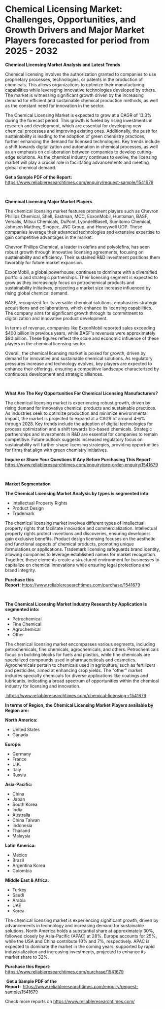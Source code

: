 <p><h1>Chemical Licensing Market: Challenges, Opportunities, and Growth Drivers and Major Market Players forecasted for period from 2025 - 2032</h1></p><p><strong>Chemical Licensing Market Analysis and Latest Trends</strong></p>
<p><p>Chemical licensing involves the authorization granted to companies to use proprietary processes, technologies, or patents in the production of chemicals. This allows organizations to optimize their manufacturing capabilities while leveraging innovative technologies developed by others. The market is witnessing significant growth driven by the increasing demand for efficient and sustainable chemical production methods, as well as the constant need for innovation in the sector.</p><p>The Chemical Licensing Market is expected to grow at a CAGR of 13.3% during the forecast period. This growth is fueled by rising investments in research and development, which are essential for developing new chemical processes and improving existing ones. Additionally, the push for sustainability is leading to the adoption of green chemistry practices, further enhancing the demand for licensed technologies. Key trends include a shift towards digitalization and automation in chemical processes, as well as an emphasis on collaboration between companies to develop cutting-edge solutions. As the chemical industry continues to evolve, the licensing market will play a crucial role in facilitating advancements and meeting global chemical demand.</p></p>
<p><strong>Get a Sample PDF of the Report:&nbsp;</strong> <a href="https://www.reliableresearchtimes.com/enquiry/request-sample/1541679?utm_campaign=2118&utm_medium=2&utm_source=Github&utm_content=ia&utm_term=30012025&utm_id=chemical-licensing">https://www.reliableresearchtimes.com/enquiry/request-sample/1541679</a></p>
<p>&nbsp;</p>
<p><strong>Chemical Licensing Major Market Players</strong></p>
<p><p>The chemical licensing market features prominent players such as Chevron Phillips Chemical, Shell, Eastman, MCC, ExxonMobil, Huntsman, BASF, Versalis, Mitsui Chemicals, DuPont, LyondellBasell, Sumitomo Chemical, Johnson Matthey, Sinopec, JNC Group, and Honeywell UOP. These companies leverage their advanced technologies and extensive expertise to gain competitive advantages in the market.</p><p>Chevron Phillips Chemical, a leader in olefins and polyolefins, has seen robust growth through innovative licensing agreements, focusing on sustainability and efficiency. Their sustained R&D investment positions them favorably for future market expansion.</p><p>ExxonMobil, a global powerhouse, continues to dominate with a diversified portfolio and strategic partnerships. Their licensing segment is expected to grow as they increasingly focus on petrochemical products and sustainability initiatives, projecting a market size increase influenced by rising global chemical demand.</p><p>BASF, recognized for its versatile chemical solutions, emphasizes strategic acquisitions and collaborations, which enhance its licensing capabilities. The company aims for significant growth through its commitment to digitalization and innovative product development.</p><p>In terms of revenue, companies like ExxonMobil reported sales exceeding $400 billion in previous years, while BASF's revenues were approximately $80 billion. These figures reflect the scale and economic influence of these players in the chemical licensing sector.</p><p>Overall, the chemical licensing market is poised for growth, driven by demand for innovative and sustainable chemical solutions. As regulatory pressures increase and technology evolves, key players are expected to enhance their offerings, ensuring a competitive landscape characterized by continuous development and strategic alliances.</p></p>
<p>&nbsp;</p>
<p><strong>What Are The Key Opportunities For Chemical Licensing Manufacturers?</strong></p>
<p><p>The chemical licensing market is experiencing robust growth, driven by rising demand for innovative chemical products and sustainable practices. As industries seek to optimize production and minimize environmental impact, the market is projected to expand at a CAGR of around 4-6% through 2028. Key trends include the adoption of digital technologies for process optimization and a shift towards bio-based chemicals. Strategic partnerships and investments in R&D are essential for companies to remain competitive. Future outlook suggests increased regulatory focus on sustainability will further shape licensing strategies, providing opportunities for firms that align with green chemistry initiatives.</p></p>
<p><strong>Inquire or Share Your Questions If Any Before Purchasing This Report:</strong> <a href="https://www.reliableresearchtimes.com/enquiry/pre-order-enquiry/1541679?utm_campaign=2118&utm_medium=2&utm_source=Github&utm_content=ia&utm_term=30012025&utm_id=chemical-licensing">https://www.reliableresearchtimes.com/enquiry/pre-order-enquiry/1541679</a></p>
<p>&nbsp;</p>
<p><strong>Market Segmentation</strong></p>
<p><strong>The Chemical Licensing Market Analysis by types is segmented into:</strong></p>
<p><ul><li>Intellectual Property Rights</li><li>Product Design</li><li>Trademark</li></ul></p>
<p><p>The chemical licensing market involves different types of intellectual property rights that facilitate innovation and commercialization. Intellectual property rights protect inventions and discoveries, ensuring developers gain exclusive benefits. Product design licensing focuses on the aesthetic and functional aspects of chemical products, promoting unique formulations or applications. Trademark licensing safeguards brand identity, allowing companies to leverage established names for market recognition. Together, these elements create a structured environment for businesses to capitalize on chemical innovations while ensuring legal protections and brand integrity.</p></p>
<p><strong>Purchase this Report:&nbsp;</strong><a href="https://www.reliableresearchtimes.com/purchase/1541679?utm_campaign=2118&utm_medium=2&utm_source=Github&utm_content=ia&utm_term=30012025&utm_id=chemical-licensing">https://www.reliableresearchtimes.com/purchase/1541679</a></p>
<p>&nbsp;</p>
<p><strong>The Chemical Licensing Market Industry Research by Application is segmented into:</strong></p>
<p><ul><li>Petrochemical</li><li>Fine Chemical</li><li>Agrochemical</li><li>Other</li></ul></p>
<p><p>The chemical licensing market encompasses various segments, including petrochemicals, fine chemicals, agrochemicals, and others. Petrochemicals focus on building blocks for fuels and plastics, while fine chemicals are specialized compounds used in pharmaceuticals and cosmetics. Agrochemicals pertain to chemicals used in agriculture, such as fertilizers and pesticides, aimed at enhancing crop yields. The "other" market includes specialty chemicals for diverse applications like coatings and lubricants, indicating a broad spectrum of opportunities within the chemical industry for licensing and innovation.</p></p>
<p><a href="https://www.reliableresearchtimes.com/chemical-licensing-r1541679?utm_campaign=2118&utm_medium=2&utm_source=Github&utm_content=ia&utm_term=30012025&utm_id=chemical-licensing">&nbsp;https://www.reliableresearchtimes.com/chemical-licensing-r1541679</a></p>
<p><strong>In terms of Region, the Chemical Licensing Market Players available by Region are:</strong></p>
<p>
    <p> <strong> North America: </strong>
        <ul>
            <li>United States</li>
            <li>Canada</li>
        </ul>
        </p> 
    <p> <strong> Europe: </strong>
        <ul>
            <li>Germany</li>
            <li>France</li>
            <li>U.K.</li>
            <li>Italy</li>
            <li>Russia</li>
        </ul>
        </p> 
    <p> <strong> Asia-Pacific: </strong>
        <ul>
            <li>China</li>
            <li>Japan</li>
            <li>South Korea</li>
            <li>India</li>
            <li>Australia</li>
            <li>China Taiwan</li>
            <li>Indonesia</li>
            <li>Thailand</li>
            <li>Malaysia</li>
        </ul>
        </p> 
    <p> <strong> Latin America: </strong>
        <ul>
            <li>Mexico</li>
            <li>Brazil</li>
            <li>Argentina Korea</li>
            <li>Colombia</li>
        </ul>
        </p> 
    <p> <strong> Middle East & Africa: </strong>
        <ul>
            <li>Turkey</li>
            <li>Saudi</li>
            <li>Arabia</li>
            <li>UAE</li>
            <li>Korea</li>
        </ul>
    </p>
    </p>
<p><p>The chemical licensing market is experiencing significant growth, driven by advancements in technology and increasing demand for sustainable solutions. North America holds a substantial share at approximately 30%, followed closely by Asia-Pacific (APAC) at 28%. Europe accounts for 25%, while the USA and China contribute 10% and 7%, respectively. APAC is expected to dominate the market in the coming years, supported by rapid industrialization and increasing investments, projected to enhance its market share to 32%.</p></p>
<p><strong>Purchase this Report: </strong><a href="https://www.reliableresearchtimes.com/purchase/1541679?utm_campaign=2118&utm_medium=2&utm_source=Github&utm_content=ia&utm_term=30012025&utm_id=chemical-licensing">https://www.reliableresearchtimes.com/purchase/1541679</a></p>
<p>&nbsp;<strong>Get a Sample PDF of the Report:&nbsp;&nbsp;</strong><a href="https://www.reliableresearchtimes.com/enquiry/request-sample/1541679?utm_campaign=2118&utm_medium=2&utm_source=Github&utm_content=ia&utm_term=30012025&utm_id=chemical-licensing">https://www.reliableresearchtimes.com/enquiry/request-sample/1541679</a></p>
<p><strong></strong></p>
<p>Check more reports on <a href="https://www.reliableresearchtimes.com/?utm_campaign=2118&utm_medium=2&utm_source=Github&utm_content=ia&utm_term=30012025&utm_id=chemical-licensing">https://www.reliableresearchtimes.com/</a></p>